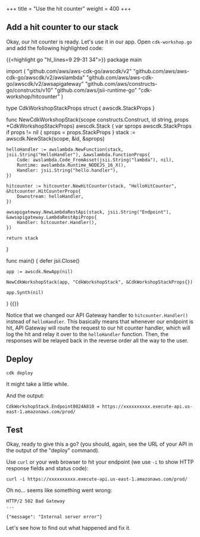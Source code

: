 +++
title = "Use the hit counter"
weight = 400
+++

## Add a hit counter to our stack

Okay, our hit counter is ready. Let's use it in our app. Open `cdk-workshop.go` and add
the following highlighted code:

{{<highlight go "hl_lines=9 29-31 34">}}
package main

import (
	"github.com/aws/aws-cdk-go/awscdk/v2"
	"github.com/aws/aws-cdk-go/awscdk/v2/awslambda"
	"github.com/aws/aws-cdk-go/awscdk/v2/awsapigateway"
	"github.com/aws/constructs-go/constructs/v10"
	"github.com/aws/jsii-runtime-go"
	"cdk-workshop/hitcounter"
)

type CdkWorkshopStackProps struct {
	awscdk.StackProps
}

func NewCdkWorkshopStack(scope constructs.Construct, id string, props *CdkWorkshopStackProps) awscdk.Stack {
	var sprops awscdk.StackProps
	if props != nil {
		sprops = props.StackProps
	}
	stack := awscdk.NewStack(scope, &id, &sprops)

	helloHandler := awslambda.NewFunction(stack, jsii.String("HelloHandler"), &awslambda.FunctionProps{
		Code: awslambda.Code_FromAsset(jsii.String("lambda"), nil),
		Runtime: awslambda.Runtime_NODEJS_16_X(),
		Handler: jsii.String("hello.handler"),
	})

	hitcounter := hitcounter.NewHitCounter(stack, "HelloHitCounter", &hitcounter.HitCounterProps{
		Downstream: helloHandler,
	})

	awsapigateway.NewLambdaRestApi(stack, jsii.String("Endpoint"), &awsapigateway.LambdaRestApiProps{
		Handler: hitcounter.Handler(),
	})

	return stack
}

func main() {
	defer jsii.Close()

	app := awscdk.NewApp(nil)

	NewCdkWorkshopStack(app, "CdkWorkshopStack", &CdkWorkshopStackProps{})

	app.Synth(nil)
}
{{</highlight>}}

Notice that we changed our API Gateway handler to `hitcounter.Handler()`
instead of `helloHandler`. This basically means that whenever our endpoint is hit, API
Gateway will route the request to our hit counter handler, which will log the
hit and relay it over to the `helloHandler` function. Then, the responses will be
relayed back in the reverse order all the way to the user.

## Deploy

```
cdk deploy
```
It might take a little while.

And the output:

```
CdkWorkshopStack.Endpoint8024A810 = https://xxxxxxxxxx.execute-api.us-east-1.amazonaws.com/prod/
```

## Test

Okay, ready to give this a go? (you should, again, see the URL of your API in
the output of the "deploy" command).

Use `curl` or your web browser to hit your endpoint (we use `-i` to show HTTP
response fields and status code):

```
curl -i https://xxxxxxxxxx.execute-api.us-east-1.amazonaws.com/prod/
```

Oh no... seems like something went wrong:

```
HTTP/2 502 Bad Gateway
...

{"message": "Internal server error"}
```

Let's see how to find out what happened and fix it.

